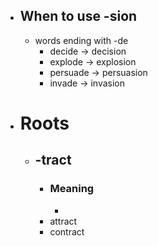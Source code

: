 - ## When to use -sion
	- words ending with -de
		- decide -> decision
		- explode -> explosion
		- persuade -> persuasion
		- invade -> invasion
- # Roots
	- ## -tract
		- ### Meaning
			-
		- attract
		- contract